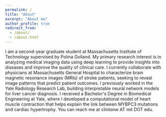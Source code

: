 ```yaml
---
permalink: /
title: "About"
excerpt: "About me"
author_profile: true
redirect_from: 
  - /about/
  - /about.html
---
```


I am a second-year graduate student at Massachusetts Institute of Technology supervised by Polina Golland. My primary research interest is in analyzing medical imaging data using deep learning to provide insights into diseases and improve the quality of clinical care. I currently collaborate with physicians at Massachusetts General Hospital to characterize brain magnetic resonance images (MRIs) of stroke patients, seeking to reveal image patterns that predict patient outcomes. I previously worked in the Yale Radiology Research Lab, building interpretable neural network models for liver cancer diagnosis. I received a Bachelor's Degree in Biomedical Engineering at Yale, where I developed a computational model of heart muscle contraction that helps explain the link between MYBPC3 mutations and cardiac hypertrophy. You can reach me at clintonw AT mit DOT edu.